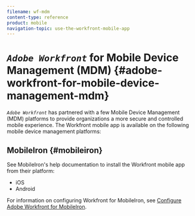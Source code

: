 ```yaml
---
filename: wf-mdm
content-type: reference
product: mobile
navigation-topic: use-the-workfront-mobile-app
---
```




# *`Adobe Workfront`* for Mobile Device Management (MDM) {#adobe-workfront-for-mobile-device-management-mdm}

*`Adobe Workfront`* has partnered with a few Mobile Device Management (MDM) platforms to provide organizations a more secure and controlled mobile experience. The Workfront mobile app is available on the following mobile device management platforms:


## MobileIron {#mobileiron}

See MobileIron's help documentation to install the Workfront mobile app from their platform:



* iOS
* Android


For information on configuring Workfront for MobileIron, see [Configure Adobe Workfront for MobileIron](wf-mobileiron-configs.md).
